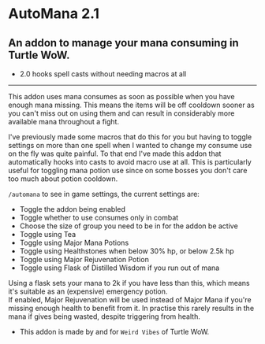 AutoMana 2.1
===
An addon to manage your mana consuming in Turtle WoW.  
---
* 2.0 hooks spell casts without needing macros at all
---
This addon uses mana consumes as soon as possible when you have enough mana missing. This means the items will be off cooldown sooner as you can't miss out on using them and can result in considerably more available mana throughout a fight.  

I've previously made some macros that do this for you but having to toggle settings on more than one spell when I wanted to change my consume use on the fly was quite painful. To that end I've made this addon that automatically hooks into casts to avoid macro use at all.
This is particularly useful for toggling mana potion use since on some bosses you don't care too much about potion cooldown.  

`/automana` to see in game settings, the current settings are:
* Toggle the addon being enabled
* Toggle whether to use consumes only in combat
* Choose the size of group you need to be in for the addon be active
* Toggle using Tea
* Toggle using Major Mana Potions
* Toggle using Healthstones when below 30% hp, or below 2.5k hp
* Toggle using Major Rejuvenation Potion
* Toggle using Flask of Distilled Wisdom if you run out of mana

Using a flask sets your mana to 2k if you have less than this, which means it's suitable as an (expensive) emergency potion.  
If enabled, Major Rejuvenation will be used instead of Major Mana if you're missing enough health to benefit from it. In practise this rarely results in the mana if gives being wasted, despite triggering from health.  

* This addon is made by and for `Weird Vibes` of Turtle WoW.  